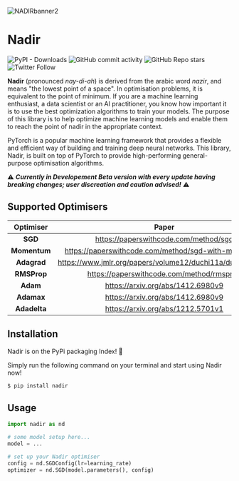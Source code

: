 ![NADIRbanner2](https://user-images.githubusercontent.com/11348086/221370644-fcc05274-eb99-4237-a270-60dafd5ab69d.png)

# Nadir


![PyPI - Downloads](https://img.shields.io/pypi/dm/nadir)
![GitHub commit activity](https://img.shields.io/github/commit-activity/m/Dawn-Of-Eve/nadir)
![GitHub Repo stars](https://img.shields.io/github/stars/Dawn-Of-Eve/nadir?style=social)
![Twitter Follow](https://img.shields.io/twitter/follow/dawnofevehq?style=social)

**Nadir** (pronounced _nay-di-ah_) is derived from the arabic word _nazir_, and means "the lowest point of a space". In optimisation problems, it is equivalent to the point of minimum. If you are a machine learning enthusiast, a data scientist or an AI practitioner, you know how important it is to use the best optimization algorithms to train your models. The purpose of this library is to help optimize machine learning models and enable them to reach the point of nadir in the appropriate context.

PyTorch is a popular machine learning framework that provides a flexible and efficient way of building and training deep neural networks. This library, Nadir, is built on top of PyTorch to provide high-performing general-purpose optimisation algorithms.  

:warning: ***Currently in Developement Beta version with every update having breaking changes; user discreation and caution advised!*** :warning:

## Supported Optimisers

| Optimiser 	| Paper 	                                            |
|:---------:	|:-----:	                                            |
|  **SGD**  	| https://paperswithcode.com/method/sgd                 |
|  **Momentum** | https://paperswithcode.com/method/sgd-with-momentum   |
|  **Adagrad** 	| https://www.jmlr.org/papers/volume12/duchi11a/duchi11a.pdf |
|  **RMSProp** 	| https://paperswithcode.com/method/rmsprop             |
|  **Adam**     | https://arxiv.org/abs/1412.6980v9                     |
|  **Adamax**   | https://arxiv.org/abs/1412.6980v9                     |
|  **Adadelta** | https://arxiv.org/abs/1212.5701v1                     |




## Installation

Nadir is on the PyPi packaging Index! :partying_face:

Simply run the following command on your terminal and start using Nadir now!

```bash
$ pip install nadir
```

## Usage

```python
import nadir as nd

# some model setup here...
model = ...

# set up your Nadir optimiser
config = nd.SGDConfig(lr=learning_rate)
optimizer = nd.SGD(model.parameters(), config)

```

